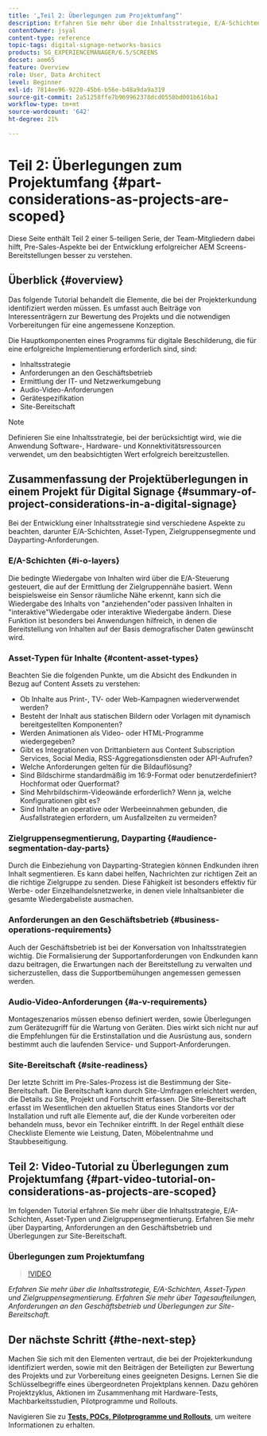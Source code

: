 ```yaml
---
title: '„Teil 2: Überlegungen zum Projektumfang“'
description: Erfahren Sie mehr über die Inhaltsstrategie, E/A-Schichten, Asset-Typen und Zielgruppensegmentierung in AEM Screens. Erfahren Sie mehr über Tagesaufteilungen, Anforderungen an den Geschäftsbetrieb und Überlegungen zur Site-Bereitschaft.
contentOwner: jsyal
content-type: reference
topic-tags: digital-signage-networks-basics
products: SG_EXPERIENCEMANAGER/6.5/SCREENS
docset: aem65
feature: Overview
role: User, Data Architect
level: Beginner
exl-id: 7814ee96-9220-45b6-b56e-b48a9da9a319
source-git-commit: 2a51258ffe7b969962378dcd0558bd001b616ba1
workflow-type: tm+mt
source-wordcount: '642'
ht-degree: 21%

---
```


# Teil 2: Überlegungen zum Projektumfang {#part-considerations-as-projects-are-scoped}

Diese Seite enthält Teil 2 einer 5-teiligen Serie, der Team-Mitgliedern dabei hilft, Pre-Sales-Aspekte bei der Entwicklung erfolgreicher AEM Screens-Bereitstellungen besser zu verstehen.

## Überblick {#overview}

Das folgende Tutorial behandelt die Elemente, die bei der Projekterkundung identifiziert werden müssen. Es umfasst auch Beiträge von Interessenträgern zur Bewertung des Projekts und die notwendigen Vorbereitungen für eine angemessene Konzeption.

Die Hauptkomponenten eines Programms für digitale Beschilderung, die für eine erfolgreiche Implementierung erforderlich sind, sind:

* Inhaltsstrategie
* Anforderungen an den Geschäftsbetrieb
* Ermittlung der IT- und Netzwerkumgebung
* Audio-Video-Anforderungen
* Gerätespezifikation
* Site-Bereitschaft

>[!NOTE]
>
>Definieren Sie eine Inhaltsstrategie, bei der berücksichtigt wird, wie die Anwendung Software-, Hardware- und Konnektivitätsressourcen verwendet, um den beabsichtigten Wert erfolgreich bereitzustellen.

## Zusammenfassung der Projektüberlegungen in einem Projekt für Digital Signage {#summary-of-project-considerations-in-a-digital-signage}

Bei der Entwicklung einer Inhaltsstrategie sind verschiedene Aspekte zu beachten, darunter E/A-Schichten, Asset-Typen, Zielgruppensegmente und Dayparting-Anforderungen.

### E/A-Schichten {#i-o-layers}

Die bedingte Wiedergabe von Inhalten wird über die E/A-Steuerung gesteuert, die auf der Ermittlung der Zielgruppennähe basiert. Wenn beispielsweise ein Sensor räumliche Nähe erkennt, kann sich die Wiedergabe des Inhalts von &quot;anziehenden&quot;oder passiven Inhalten in &quot;interaktive&quot;Wiedergabe oder interaktive Wiedergabe ändern. Diese Funktion ist besonders bei Anwendungen hilfreich, in denen die Bereitstellung von Inhalten auf der Basis demografischer Daten gewünscht wird.

### Asset-Typen für Inhalte {#content-asset-types}

Beachten Sie die folgenden Punkte, um die Absicht des Endkunden in Bezug auf Content Assets zu verstehen:

* Ob Inhalte aus Print-, TV- oder Web-Kampagnen wiederverwendet werden?
* Besteht der Inhalt aus statischen Bildern oder Vorlagen mit dynamisch bereitgestellten Komponenten?
* Werden Animationen als Video- oder HTML-Programme wiedergegeben?
* Gibt es Integrationen von Drittanbietern aus Content Subscription Services, Social Media, RSS-Aggregationsdiensten oder API-Aufrufen?
* Welche Anforderungen gelten für die Bildauflösung?
* Sind Bildschirme standardmäßig im 16:9-Format oder benutzerdefiniert? Hochformat oder Querformat?
* Sind Mehrbildschirm-Videowände erforderlich? Wenn ja, welche Konfigurationen gibt es?
* Sind Inhalte an operative oder Werbeeinnahmen gebunden, die Ausfallstrategien erfordern, um Ausfallzeiten zu vermeiden?

### Zielgruppensegmentierung, Dayparting {#audience-segmentation-day-parts}

Durch die Einbeziehung von Dayparting-Strategien können Endkunden ihren Inhalt segmentieren. Es kann dabei helfen, Nachrichten zur richtigen Zeit an die richtige Zielgruppe zu senden. Diese Fähigkeit ist besonders effektiv für Werbe- oder Einzelhandelsnetzwerke, in denen viele Inhaltsanbieter die gesamte Wiedergabeliste ausmachen.

### Anforderungen an den Geschäftsbetrieb {#business-operations-requirements}

Auch der Geschäftsbetrieb ist bei der Konversation von Inhaltsstrategien wichtig. Die Formalisierung der Supportanforderungen von Endkunden kann dazu beitragen, die Erwartungen nach der Bereitstellung zu verwalten und sicherzustellen, dass die Supportbemühungen angemessen gemessen werden.

### Audio-Video-Anforderungen {#a-v-requirements}

Montageszenarios müssen ebenso definiert werden, sowie Überlegungen zum Gerätezugriff für die Wartung von Geräten. Dies wirkt sich nicht nur auf die Empfehlungen für die Erstinstallation und die Ausrüstung aus, sondern bestimmt auch die laufenden Service- und Support-Anforderungen.

### Site-Bereitschaft {#site-readiness}

Der letzte Schritt im Pre-Sales-Prozess ist die Bestimmung der Site-Bereitschaft. Die Bereitschaft kann durch Site-Umfragen erleichtert werden, die Details zu Site, Projekt und Fortschritt erfassen. Die Site-Bereitschaft erfasst im Wesentlichen den aktuellen Status eines Standorts vor der Installation und ruft alle Elemente auf, die der Kunde vorbereiten oder behandeln muss, bevor ein Techniker eintrifft. In der Regel enthält diese Checkliste Elemente wie Leistung, Daten, Möbelentnahme und Staubbeseitigung.

## Teil 2: Video-Tutorial zu Überlegungen zum Projektumfang {#part-video-tutorial-on-considerations-as-projects-are-scoped}

Im folgenden Tutorial erfahren Sie mehr über die Inhaltsstrategie, E/A-Schichten, Asset-Typen und Zielgruppensegmentierung. Erfahren Sie mehr über Dayparting, Anforderungen an den Geschäftsbetrieb und Überlegungen zur Site-Bereitschaft.

### Überlegungen zum Projektumfang

>[!VIDEO](https://video.tv.adobe.com/v/28380)

*Erfahren Sie mehr über die Inhaltsstrategie, E/A-Schichten, Asset-Typen und Zielgruppensegmentierung. Erfahren Sie mehr über Tagesaufteilungen, Anforderungen an den Geschäftsbetrieb und Überlegungen zur Site-Bereitschaft.*

## Der nächste Schritt {#the-next-step}

Machen Sie sich mit den Elementen vertraut, die bei der Projekterkundung identifiziert werden, sowie mit den Beiträgen der Beteiligten zur Bewertung des Projekts und zur Vorbereitung eines geeigneten Designs. Lernen Sie die Schlüsselbegriffe eines übergeordneten Projektplans kennen. Dazu gehören Projektzyklus, Aktionen im Zusammenhang mit Hardware-Tests, Machbarkeitsstudien, Pilotprogramme und Rollouts.

Navigieren Sie zu **[Tests, POCs, Pilotprogramme und Rollouts](testing-pocs-pilots-rollouts.md)**, um weitere Informationen zu erhalten.
